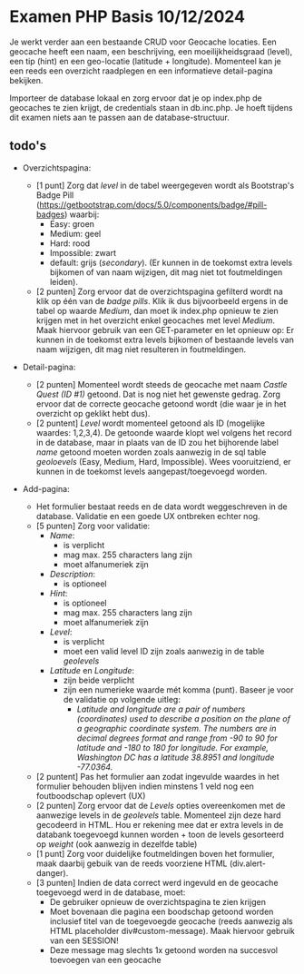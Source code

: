 # Examen PHP Basis 10/12/2024

Je werkt verder aan een bestaande CRUD voor Geocache locaties. Een geocache heeft een naam, een beschrijving, een moeilijkheidsgraad (level), een tip (hint) en een geo-locatie (latitude + longitude).
Momenteel kan je een reeds een overzicht raadplegen en een informatieve detail-pagina bekijken.

Importeer de database lokaal en zorg ervoor dat je op index.php de geocaches te zien krijgt, de credentials staan in db.inc.php.
Je hoeft tijdens dit examen niets aan te passen aan de database-structuur.

## todo's

- Overzichtspagina:

  - [1 punt] Zorg dat _level_ in de tabel weergegeven wordt als Bootstrap's Badge Pill (https://getbootstrap.com/docs/5.0/components/badge/#pill-badges) waarbij:
    - Easy: groen
    - Medium: geel
    - Hard: rood
    - Impossible: zwart
    - default: grijs (_secondary_). (Er kunnen in de toekomst extra levels bijkomen of van naam wijzigen, dit mag niet tot foutmeldingen leiden).
  - [2 punten] Zorg ervoor dat de overzichtspagina gefilterd wordt na klik op één van de _badge pills_. Klik ik dus bijvoorbeeld ergens in de tabel op waarde _Medium_, dan moet ik index.php opnieuw te zien krijgen met in het overzicht enkel geocaches met level _Medium_. Maak hiervoor gebruik van een GET-parameter en let opnieuw op: Er kunnen in de toekomst extra levels bijkomen of bestaande levels van naam wijzigen, dit mag niet resulteren in foutmeldingen.

- Detail-pagina:

  - [2 punten] Momenteel wordt steeds de geocache met naam _Castle Quest (ID #1)_ getoond. Dat is nog niet het gewenste gedrag. Zorg ervoor dat de correcte geocache getoond wordt (die waar je in het overzicht op geklikt hebt dus).
  - [2 puntent] _Level_ wordt momenteel getoond als ID (mogelijke waardes: 1,2,3,4). De getoonde waarde klopt wel volgens het record in de database, maar in plaats van de ID zou het bijhorende label _name_ getoond moeten worden zoals aanwezig in de sql table _geoloevels_ (Easy, Medium, Hard, Impossible). Wees vooruitziend, er kunnen in de toekomst levels aangepast/toegevoegd worden.

- Add-pagina:

  - Het formulier bestaat reeds en de data wordt weggeschreven in de database. Validatie en een goede UX ontbreken echter nog.
  - [5 punten] Zorg voor validatie:
    - _Name_:
      - is verplicht
      - mag max. 255 characters lang zijn
      - moet alfanumeriek zijn
    - _Description_:
      - is optioneel
    - _Hint_:
      - is optioneel
      - mag max. 255 characters lang zijn
      - moet alfanumeriek zijn
    - _Level_:
      - is verplicht
      - moet een valid level ID zijn zoals aanwezig in de table _geolevels_
    - _Latitude_ en _Longitude_:
      - zijn beide verplicht
      - zijn een numerieke waarde mét komma (punt). Baseer je voor de validatie op volgende uitleg:
        - _Latitude and longitude are a pair of numbers (coordinates) used to describe a position on the plane of a geographic coordinate system. The numbers are in decimal degrees format and range from -90 to 90 for latitude and -180 to 180 for longitude. For example, Washington DC has a latitude 38.8951 and longitude -77.0364._
  - [2 puntent] Pas het formulier aan zodat ingevulde waardes in het formulier behouden blijven indien minstens 1 veld nog een foutboodschap oplevert (UX)
  - [2 punten] Zorg ervoor dat de _Levels_ opties overeenkomen met de aanwezige levels in de _geolevels_ table. Momenteel zijn deze hard gecodeerd in HTML. Hou er rekening mee dat er extra levels in de databank toegevoegd kunnen worden + toon de levels gesorteerd op _weight_ (ook aanwezig in dezelfde table)
  - [1 punt] Zorg voor duidelijke foutmeldingen boven het formulier, maak daarbij gebuik van de reeds voorziene HTML (div.alert-danger).
  - [3 punten] Indien de data correct werd ingevuld en de geocache toegevoegd werd in de database, moet:
    - De gebruiker opnieuw de overzichtspagina te zien krijgen
    - Moet bovenaan die pagina een boodschap getoond worden inclusief titel van de toegevoegde geocache (reeds aanwezig als HTML placeholder div#custom-message). Maak hiervoor gebruik van een SESSION!
    - Deze message mag slechts 1x getoond worden na succesvol toevoegen van een geocache
